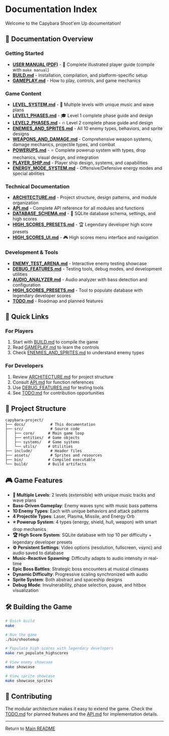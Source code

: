 # Documentation Index

Welcome to the Capybara Shoot'em Up documentation!

## 📖 Documentation Overview

### Getting Started
- **[USER MANUAL (PDF)](USER_MANUAL.pdf)** - 📖 Complete illustrated player guide (compile with `make manual`)
- **[BUILD.md](BUILD.md)** - Installation, compilation, and platform-specific setup
- **[GAMEPLAY.md](GAMEPLAY.md)** - How to play, controls, and game mechanics

### Game Content
- **[LEVEL_SYSTEM.md](LEVEL_SYSTEM.md)** - 🎵 Multiple levels with unique music and wave plans
- **[LEVEL1_PHASES.md](LEVEL1_PHASES.md)** - 🎓 Level 1 complete phase guide and design
- **[LEVEL2_PHASES.md](LEVEL2_PHASES.md)** - 🔥 Level 2 complete phase guide and design
- **[ENEMIES_AND_SPRITES.md](ENEMIES_AND_SPRITES.md)** - All 10 enemy types, behaviors, and sprite designs
- **[WEAPONS_AND_DAMAGE.md](WEAPONS_AND_DAMAGE.md)** - Comprehensive weapon systems, damage mechanics, projectile types, and combat
- **[POWERUPS.md](POWERUPS.md)** - ⭐ Complete powerup system with types, drop mechanics, visual design, and integration
- **[PLAYER_SHIP.md](PLAYER_SHIP.md)** - Player ship design, systems, and capabilities
- **[ENERGY_MODE_SYSTEM.md](ENERGY_MODE_SYSTEM.md)** - Offensive/Defensive energy modes and special abilities

### Technical Documentation
- **[ARCHITECTURE.md](ARCHITECTURE.md)** - Project structure, design patterns, and module organization
- **[API.md](API.md)** - Complete API reference for all modules and functions
- **[DATABASE_SCHEMA.md](DATABASE_SCHEMA.md)** - 💾 SQLite database schema, settings, and high scores
- **[HIGH_SCORES_PRESETS.md](HIGH_SCORES_PRESETS.md)** - 🏆 Legendary developer high score presets
- **[HIGH_SCORES_UI.md](HIGH_SCORES_UI.md)** - 🎮 High scores menu interface and navigation

### Development & Tools
- **[ENEMY_TEST_ARENA.md](ENEMY_TEST_ARENA.md)** - Interactive enemy testing showcase
- **[DEBUG_FEATURES.md](DEBUG_FEATURES.md)** - Testing tools, debug modes, and development utilities
- **[AUDIO_ANALYZER.md](AUDIO_ANALYZER.md)** - Audio analyzer with bass detection and configuration
- **[HIGH_SCORES_PRESETS.md](HIGH_SCORES_PRESETS.md)** - Tool to populate database with legendary developer scores
- **[TODO.md](TODO.md)** - Roadmap and planned features

## 🚀 Quick Links

### For Players
1. Start with [BUILD.md](BUILD.md) to compile the game
2. Read [GAMEPLAY.md](GAMEPLAY.md) to learn the controls
3. Check [ENEMIES_AND_SPRITES.md](ENEMIES_AND_SPRITES.md) to understand enemy types

### For Developers
1. Review [ARCHITECTURE.md](ARCHITECTURE.md) for project structure
2. Consult [API.md](API.md) for function references
3. Use [DEBUG_FEATURES.md](DEBUG_FEATURES.md) for testing tools
4. See [TODO.md](TODO.md) for contribution opportunities

## 📁 Project Structure

```
capybara-project/
├── docs/           # This documentation
├── src/            # Source code
│   ├── core/      # Main game loop
│   ├── entities/  # Game objects
│   ├── systems/   # Game systems
│   └── utils/     # Utilities
├── include/        # Header files
├── assets/         # Sprites and resources
├── bin/           # Compiled executable
└── build/         # Build artifacts
```

## 🎮 Game Features

- **🎵 Multiple Levels**: 2 levels (extensible) with unique music tracks and wave plans
- **Bass-Driven Gameplay**: Enemy waves sync with music bass patterns
- **10 Enemy Types**: Each with unique behaviors and attack patterns
- **4 Projectile Types**: Laser, Plasma, Missile, and Energy Orb
- **⭐ Powerup System**: 4 types (energy, shield, hull, weapon) with smart drop mechanics
- **🏆 High Score System**: SQLite database with top 10 per difficulty + legendary developer presets
- **⚙️ Persistent Settings**: Video options (resolution, fullscreen, vsync) and audio saved to database
- **Music-Reactive Spawning**: Difficulty adapts to audio intensity in real-time
- **Epic Boss Battles**: Strategic boss encounters at musical climaxes
- **Dynamic Difficulty**: Progressive scaling synchronized with audio
- **Sprite System**: Both abstract and spaceship designs
- **Debug Mode**: Invulnerability, phase selection, pause, and hitbox visualization

## 🛠️ Building the Game

```bash
# Quick build
make

# Run the game
./bin/shootemup

# Populate high scores with legendary developers
make run_populate_highscores

# View enemy showcase
make showcase

# View sprite showcase
make showcase_sprites
```

## 📝 Contributing

The modular architecture makes it easy to extend the game. Check the [TODO.md](TODO.md) for planned features and the [API.md](API.md) for implementation details.

---

Return to [Main README](../README.md)

